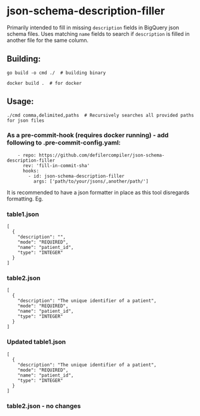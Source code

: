 # json-schema-description-filler

Primarily intended to fill in missing `description` fields in BigQuery json schema files. Uses matching `name` fields to search if `description` is filled in another file for the same column.
## Building:
```
go build -o cmd ./  # building binary
```
```
docker build .  # for docker
```
## Usage:
```
./cmd comma,delimited,paths  # Recursively searches all provided paths for json files
```
### As a pre-commit-hook (requires docker running) - add following to .pre-commit-config.yaml:

```
    - repo: https://github.com/defilercompiler/json-schema-description-filler
      rev: 'fill-in-commit-sha'
      hooks:
        - id: json-schema-description-filler
          args: ['path/to/your/jsons/,another/path/']

```
It is recommended to have a json formatter in place as this tool disregards formatting.
Eg.
### table1.json
```
[
  {
    "description": "",
    "mode": "REQUIRED",
    "name": "patient_id",
    "type": "INTEGER"
  }
]
```
### table2.json
```
[
  {
    "description": "The unique identifier of a patient",
    "mode": "REQUIRED",
    "name": "patient_id",
    "type": "INTEGER"
  }
]
```

### Updated table1.json
```
[
  {
    "description": "The unique identifier of a patient",
    "mode": "REQUIRED",
    "name": "patient_id",
    "type": "INTEGER"
  }
]
```
### table2.json - no changes
